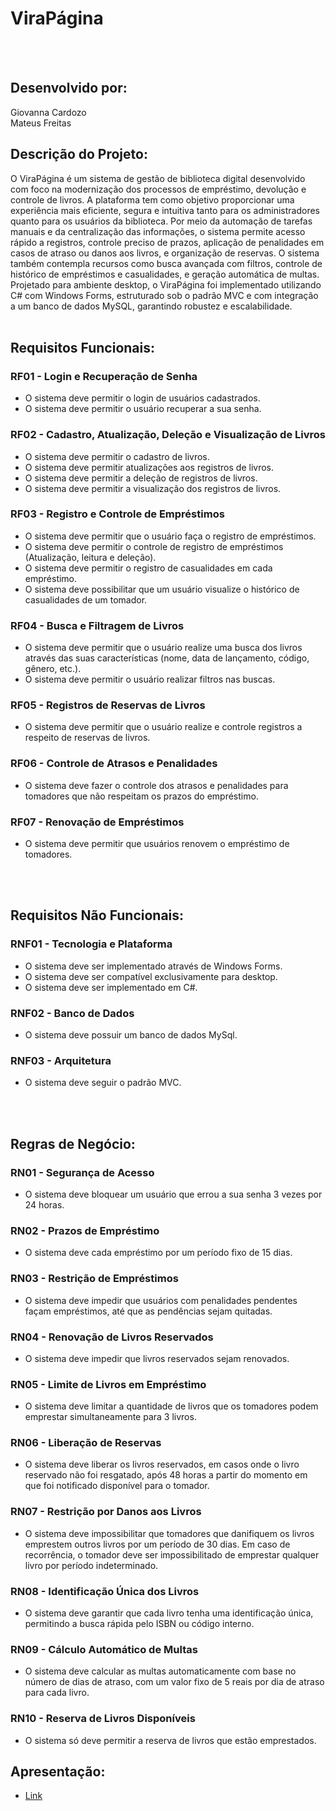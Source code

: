 # ViraPágina
<br>
<br>



## Desenvolvido por:
Giovanna Cardozo  
Mateus Freitas
<br>

## Descrição do Projeto:

O ViraPágina é um sistema de gestão de biblioteca digital desenvolvido com foco na modernização dos processos de empréstimo, devolução e controle de livros. A plataforma tem como objetivo proporcionar uma experiência mais eficiente, segura e intuitiva tanto para os administradores quanto para os usuários da biblioteca.
Por meio da automação de tarefas manuais e da centralização das informações, o sistema permite acesso rápido a registros, controle preciso de prazos, aplicação de penalidades em casos de atraso ou danos aos livros, e organização de reservas. O sistema também contempla recursos como busca avançada com filtros, controle de histórico de empréstimos e casualidades, e geração automática de multas.
Projetado para ambiente desktop, o ViraPágina foi implementado utilizando C# com Windows Forms, estruturado sob o padrão MVC e com integração a um banco de dados MySQL, garantindo robustez e escalabilidade.
<br>
<br>

## Requisitos Funcionais:

### RF01 - Login e Recuperação de Senha
- O sistema deve permitir o login de usuários cadastrados.
- O sistema deve permitir o usuário recuperar a sua senha.

### RF02 - Cadastro, Atualização, Deleção e Visualização de Livros
- O sistema deve permitir o cadastro de livros.
- O sistema deve permitir atualizações aos registros de livros.
- O sistema deve permitir a deleção de registros de livros.
- O sistema deve permitir a visualização dos registros de livros.

### RF03 - Registro e Controle de Empréstimos
- O sistema deve permitir que o usuário faça o registro de empréstimos.
- O sistema deve permitir o controle de registro de empréstimos (Atualização, leitura e deleção).
- O sistema deve permitir o registro de casualidades em cada empréstimo.
- O sistema deve possibilitar que um usuário visualize o histórico de casualidades de um tomador.

### RF04 - Busca e Filtragem de Livros
- O sistema deve permitir que o usuário realize uma busca dos livros através das suas características (nome, data de lançamento, código, gênero, etc.).
- O sistema deve permitir o usuário realizar filtros nas buscas.

### RF05 - Registros de Reservas de Livros
- O sistema deve permitir que o usuário realize e controle registros a respeito de reservas de livros.

### RF06 - Controle de Atrasos e Penalidades
- O sistema deve fazer o controle dos atrasos e penalidades para tomadores que não respeitam os prazos do empréstimo.

### RF07 - Renovação de Empréstimos
- O sistema deve permitir que usuários renovem o empréstimo de tomadores.
<br>
<br>

## Requisitos Não Funcionais:

### RNF01 - Tecnologia e Plataforma
- O sistema deve ser implementado através de Windows Forms.
- O sistema deve ser compatível exclusivamente para desktop.
- O sistema deve ser implementado em C#.

### RNF02 - Banco de Dados
- O sistema deve possuir um banco de dados MySql.

### RNF03 - Arquitetura
- O sistema deve seguir o padrão MVC.
<br>
<br>

## Regras de Negócio:

### RN01 - Segurança de Acesso
- O sistema deve bloquear um usuário que errou a sua senha 3 vezes por 24 horas.

### RN02 - Prazos de Empréstimo
- O sistema deve cada empréstimo por um período fixo de 15 dias.

### RN03 - Restrição de Empréstimos
- O sistema deve impedir que usuários com penalidades pendentes façam empréstimos, até que as pendências sejam quitadas.

### RN04 - Renovação de Livros Reservados
- O sistema deve impedir que livros reservados sejam renovados.

### RN05 - Limite de Livros em Empréstimo
- O sistema deve limitar a quantidade de livros que os tomadores podem emprestar simultaneamente para 3 livros.

### RN06 - Liberação de Reservas
- O sistema deve liberar os livros reservados, em casos onde o livro reservado não foi resgatado, após 48 horas a partir do momento em que foi notificado disponível para o tomador.

### RN07 - Restrição por Danos aos Livros
- O sistema deve impossibilitar que tomadores que danifiquem os livros emprestem outros livros por um período de 30 dias. Em caso de recorrência, o tomador deve ser impossibilitado de emprestar qualquer livro por período indeterminado.

### RN08 - Identificação Única dos Livros
- O sistema deve garantir que cada livro tenha uma identificação única, permitindo a busca rápida pelo ISBN ou código interno.

### RN09 - Cálculo Automático de Multas
- O sistema deve calcular as multas automaticamente com base no número de dias de atraso, com um valor fixo de 5 reais por dia de atraso para cada livro.

### RN10 - Reserva de Livros Disponíveis
- O sistema só deve permitir a reserva de livros que estão emprestados.

## Apresentação:
- [Link](https://docs.google.com/presentation/d/18aAgKfP8k1C5HtvFbrITIqT0-pTgzXuJt4cF9tlsJDg/edit?usp=drive_link)

